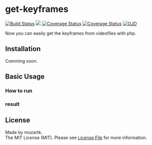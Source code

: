 # get-keyframes
<p align="left">
<a href="https://travis-ci.org/mozartk/process-checker?branch=master"><img src="https://travis-ci.org/mozartk/process-checker.svg?branch=master" alt="Build Status"></a>
<a href='https://opensource.org/licenses/MIT'><img src="https://img.shields.io/travis/php-v/mozartk/process-checker.svg"></a>
<a href='https://coveralls.io/github/mozartk/process-checker?branch=master'><img src='https://coveralls.io/repos/github/mozartk/process-checker/badge.svg?branch=master' alt='Coverage Status' /></a>
<a href='https://opensource.org/licenses/MIT'><img src='https://img.shields.io/badge/License-MIT-green.svg' alt='Coverage Status' /></a>
<a href='OJDDEV.md'><img src="https://img.shields.io/badge/OJD-mozartk-green.svg" alt="OJD" title="WE ARE OJD"></a>
</p>
  
Now you can easily get the keyframes from videofiles with php.  

## Installation
Comming soon.
  
## Basic Usage
### How to run
### result

## License
Made by mozartk.  
The MIT License (MIT). Please see [License File](LICENSE.md) for more information.
